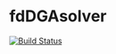 # fdDGAsolver

[![Build Status](https://github.com/jaemolihm/fdDGAsolver.jl/actions/workflows/CI.yml/badge.svg?branch=main)](https://github.com/jaemolihm/fdDGAsolver.jl/actions/workflows/CI.yml?query=branch%3Amain)
